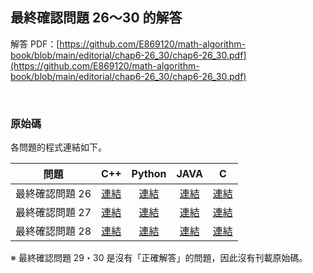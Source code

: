 ## 最終確認問題 26～30 的解答

解答 PDF：[https://github.com/E869120/math-algorithm-book/blob/main/editorial/chap6-26_30/chap6-26_30.pdf](https://github.com/E869120/math-algorithm-book/blob/main/editorial/chap6-26_30/chap6-26_30.pdf)

<br />

### 原始碼

各問題的程式連結如下。

| 問題 | C++ | Python | JAVA | C |
|:---:|:---:|:---:|:---:|:---:|
| 最終確認問題 26 | [連結](https://github.com/E869120/math-algorithm-book/blob/main/editorial/chap6-26_30/prob6-26.cpp) | [連結](https://github.com/E869120/math-algorithm-book/blob/main/editorial/chap6-26_30/prob6-26.py) | [連結](https://github.com/E869120/math-algorithm-book/blob/main/editorial/chap6-26_30/prob6-26.java) | [連結](https://github.com/E869120/math-algorithm-book/blob/main/editorial/chap6-26_30/prob6-26.c) |
| 最終確認問題 27 | [連結](https://github.com/E869120/math-algorithm-book/blob/main/editorial/chap6-26_30/prob6-27.cpp) | [連結](https://github.com/E869120/math-algorithm-book/blob/main/editorial/chap6-26_30/prob6-27.py) | [連結](https://github.com/E869120/math-algorithm-book/blob/main/editorial/chap6-26_30/prob6-27.java) | [連結](https://github.com/E869120/math-algorithm-book/blob/main/editorial/chap6-26_30/prob6-27.c) |
| 最終確認問題 28 | [連結](https://github.com/E869120/math-algorithm-book/blob/main/editorial/chap6-26_30/prob6-28.cpp) | [連結](https://github.com/E869120/math-algorithm-book/blob/main/editorial/chap6-26_30/prob6-28.py) | [連結](https://github.com/E869120/math-algorithm-book/blob/main/editorial/chap6-26_30/prob6-28.java) | [連結](https://github.com/E869120/math-algorithm-book/blob/main/editorial/chap6-26_30/prob6-28.c) |

※ 最終確認問題 29・30 是沒有「正確解答」的問題，因此沒有刊載原始碼。